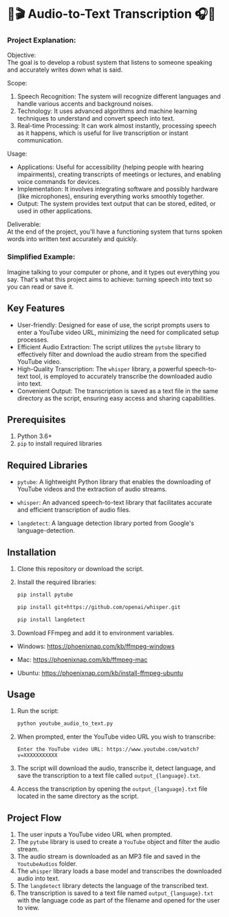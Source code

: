 # 🤖🎬 Audio-to-Text Transcription 🎧📝


### Project Explanation:

Objective:  
The goal is to develop a robust system that listens to someone speaking and accurately writes down what is said.

Scope:  
1. Speech Recognition: The system will recognize different languages and handle various accents and background noises.
2. Technology: It uses advanced algorithms and machine learning techniques to understand and convert speech into text.
3. Real-time Processing: It can work almost instantly, processing speech as it happens, which is useful for live transcription or instant communication.

Usage:  
- Applications: Useful for accessibility (helping people with hearing impairments), creating transcripts of meetings or lectures, and enabling voice commands for devices.
- Implementation: It involves integrating software and possibly hardware (like microphones), ensuring everything works smoothly together.
- Output: The system provides text output that can be stored, edited, or used in other applications.

Deliverable:  
At the end of the project, you'll have a functioning system that turns spoken words into written text accurately and quickly.

### Simplified Example:

Imagine talking to your computer or phone, and it types out everything you say. That's what this project aims to achieve: turning speech into text so you can read or save it.


## Key Features

- User-friendly: Designed for ease of use, the script prompts users to enter a YouTube video URL, minimizing the need for complicated setup processes.
- Efficient Audio Extraction: The script utilizes the `pytube` library to effectively filter and download the audio stream from the specified YouTube video.
- High-Quality Transcription: The `whisper` library, a powerful speech-to-text tool, is employed to accurately transcribe the downloaded audio into text.
- Convenient Output: The transcription is saved as a text file in the same directory as the script, ensuring easy access and sharing capabilities.

## Prerequisites

1. Python 3.6+
2. `pip` to install required libraries

## Required Libraries

- `pytube`: A lightweight Python library that enables the downloading of YouTube videos and the extraction of audio streams.

- `whisper`: An advanced speech-to-text library that facilitates accurate and efficient transcription of audio files.
- `langdetect`: A language detection library ported from Google's language-detection.

## Installation

1. Clone this repository or download the script.
2. Install the required libraries:

   ```bash
   pip install pytube
   ```

   ```bash
   pip install git+https://github.com/openai/whisper.git
   ```

   ```bash
   pip install langdetect
   ```
 3. Download FFmpeg and add it to environment variables.
   - Windows: https://phoenixnap.com/kb/ffmpeg-windows

   - Mac: https://phoenixnap.com/kb/ffmpeg-mac
   
   - Ubuntu: https://phoenixnap.com/kb/install-ffmpeg-ubuntu

## Usage

1. Run the script:

   ```bash
   python youtube_audio_to_text.py
   ```

2. When prompted, enter the YouTube video URL you wish to transcribe:

   ```
   Enter the YouTube video URL: https://www.youtube.com/watch?v=XXXXXXXXXXX
   ```

3. The script will download the audio, transcribe it, detect language, and save the transcription to a text file called `output_{language}.txt`.

4. Access the transcription by opening the `output_{language}.txt` file located in the same directory as the script.



## Project Flow

1. The user inputs a YouTube video URL when prompted.
2. The `pytube` library is used to create a `YouTube` object and filter the audio stream.
3. The audio stream is downloaded as an MP3 file and saved in the `YoutubeAudios` folder.
4. The `whisper` library loads a base model and transcribes the downloaded audio into text.
5. The `langdetect` library detects the language of the transcribed text.
6. The transcription is saved to a text file named `output_{language}.txt` with the language code as part of the filename and opened for the user to view.

